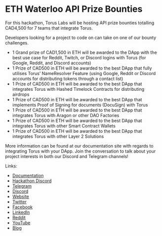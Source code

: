 # ETH Waterloo API Prize Bounties

For this hackathon, Torus Labs will be hosting API prize bounties totalling CAD4,500 for 7 teams that integrate Torus. 

Developers looking for a project to code on can take on one of our bounty challenges.

- 1 Grand prize of CAD1,500 in ETH will be awarded to the DApp with the best use case for Reddit, Twitch, or Discord logins with Torus (for Google, Reddit, and Discord accounts)
- 1 Prize of CAD500 in ETH will be awarded to the best DApp that fully utilises Torus’ NameResolver Feature (using Google, Reddit or Discord accounts for distributing tokens through a contact list)
- 1 Prize of CAD500 in ETH will be awarded to the best DApp that integrates Torus with Hashed Timelock Contracts for distributing airdrops
- 1 Prize of CAD500 in ETH will be awarded to the best DApp that implements Proof of Signing for documents (DocuSign) with Torus
- 1 Prize of CAD500 in ETH will be awarded to the best DApp that integrates Torus with Aragon or other DAO Factories
- 1 Prize of CAD500 in ETH will be awarded to the best DApp that integrates Torus with other Smart Contract Wallets
- 1 Prize of CAD500 in ETH will be awarded to the best DApp that integrates Torus with other Layer 2 Solutions


More information can be found at our documentation site with regards to integrating Torus with your DApp. Join the conversation to talk about your project interests in both our Discord and Telegram channels!

Links:
- [Documentation](https://docs.tor.us/)
- [Hackathon Discord](https://discord.gg/BF4R8K)
- [Telegram](https://t.me/TorusLabs)
- [Discord](https://discord.gg/4vNM65a)
- [Website](https://tor.us/)
- [Twitter](https://twitter.com/toruslabs)
- [Facebook](https://www.facebook.com/torusprotocol)
- [LinkedIn](https://www.linkedin.com/company/toruslabs)
- [Reddit](https://reddit.com/r/toruslabs)
- [YouTube](https://www.youtube.com/c/toruslabs)
- [Blog](https://medium.com/toruslabs)